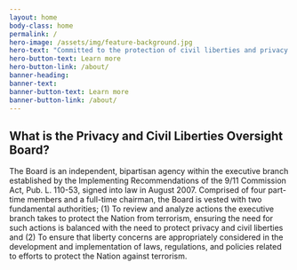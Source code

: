 ```yaml
---
layout: home
body-class: home
permalink: /
hero-image: /assets/img/feature-background.jpg
hero-text: "Committed to the protection of civil liberties and privacy in the nation's efforts against terrorism."
hero-button-text: Learn more
hero-button-link: /about/
banner-heading:
banner-text:
banner-button-text: Learn more
banner-button-link: /about/
---
```

## What is the Privacy and Civil Liberties Oversight Board?
The Board is an independent, bipartisan agency within the executive branch established by the Implementing Recommendations of the 9/11 Commission Act, Pub. L. 110-53, signed into law in August 2007. Comprised of four part-time members and a full-time chairman, the Board is vested with two fundamental authorities; (1) To review and analyze actions the executive branch takes to protect the Nation from terrorism, ensuring the need for such actions is balanced with the need to protect privacy and civil liberties and (2) To ensure that liberty concerns are appropriately considered in the development and implementation of laws, regulations, and policies related to efforts to protect the Nation against terrorism.
